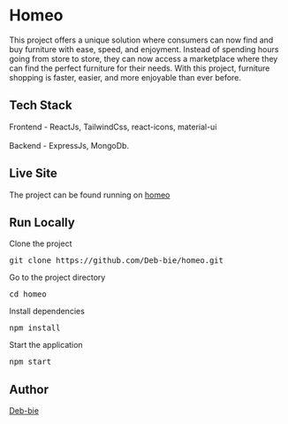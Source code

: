 # Homeo

This project offers a unique solution where consumers can now find and buy furniture with ease, speed, and enjoyment. Instead of spending hours going from store to store, they can now access a marketplace where they can find the perfect furniture for their needs. With this project, furniture shopping is faster, easier, and more enjoyable than ever before.

## Tech Stack
Frontend - ReactJs, TailwindCss, react-icons, material-ui
<br /> <br />
Backend - ExpressJs, MongoDb.


## Live Site
The project can be found running on [homeo](https://homeo.onrender.com/)


## Run Locally

Clone the project

<pre>
git clone https://github.com/Deb-bie/homeo.git 
</pre>

Go  to the project directory

<pre>
cd homeo
</pre>


Install dependencies

<pre>
npm install
</pre>

Start the application

<pre>
npm start
</pre>


## Author
[Deb-bie](https://github.com/Deb-bie)
